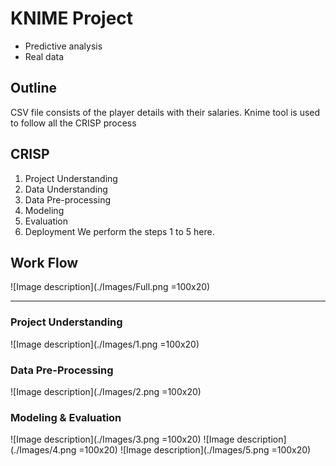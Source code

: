 # KNIME Project
* Predictive analysis
* Real data

## Outline
CSV file consists of the player details with their salaries.
Knime tool is used to follow all the CRISP process

## CRISP
1. Project Understanding
2. Data Understanding
3. Data Pre-processing
4. Modeling
5. Evaluation
6. Deployment
We perform the steps 1 to 5 here.

## Work Flow
![Image description](./Images/Full.png =100x20)

***

### Project Understanding
![Image description](./Images/1.png =100x20)

### Data Pre-Processing
![Image description](./Images/2.png =100x20)




### Modeling & Evaluation
![Image description](./Images/3.png =100x20)
![Image description](./Images/4.png =100x20)
![Image description](./Images/5.png =100x20)
